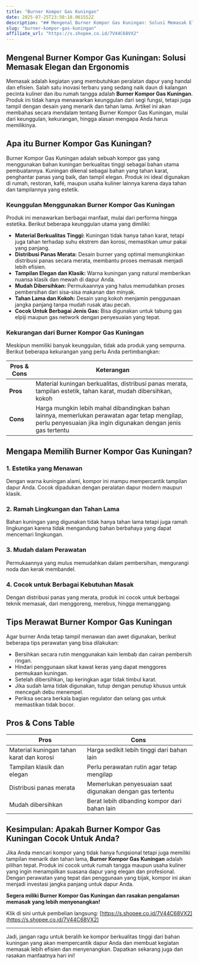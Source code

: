 ```yaml
---
title: "Burner Kompor Gas Kuningan"
date: 2025-07-25T23:50:18.061552Z
description: "## Mengenal Burner Kompor Gas Kuningan: Solusi Memasak Elegan dan Ergonomis..."
slug: "burner-kompor-gas-kuningan"
affiliate_url: "https://s.shopee.co.id/7V44C68VX2"
---
```

## Mengenal Burner Kompor Gas Kuningan: Solusi Memasak Elegan dan Ergonomis

Memasak adalah kegiatan yang membutuhkan peralatan dapur yang handal dan efisien. Salah satu inovasi terbaru yang sedang naik daun di kalangan pecinta kuliner dan ibu rumah tangga adalah **Burner Kompor Gas Kuningan**. Produk ini tidak hanya menawarkan keunggulan dari segi fungsi, tetapi juga tampil dengan desain yang menarik dan tahan lama. Artikel ini akan membahas secara mendalam tentang Burner Kompor Gas Kuningan, mulai dari keunggulan, kekurangan, hingga alasan mengapa Anda harus memilikinya.

## Apa itu Burner Kompor Gas Kuningan?

Burner Kompor Gas Kuningan adalah sebuah kompor gas yang menggunakan bahan kuningan berkualitas tinggi sebagai bahan utama pembuatannya. Kuningan dikenal sebagai bahan yang tahan karat, penghantar panas yang baik, dan tampil elegan. Produk ini ideal digunakan di rumah, restoran, kafé, maupun usaha kuliner lainnya karena daya tahan dan tampilannya yang estetik.

### Keunggulan Menggunakan Burner Kompor Gas Kuningan

Produk ini menawarkan berbagai manfaat, mulai dari performa hingga estetika. Berikut beberapa keunggulan utama yang dimiliki:

- **Material Berkualitas Tinggi:** Kuningan tidak hanya tahan karat, tetapi juga tahan terhadap suhu ekstrem dan korosi, memastikan umur pakai yang panjang.
- **Distribusi Panas Merata:** Desain burner yang optimal memungkinkan distribusi panas secara merata, membantu proses memasak menjadi lebih efisien.
- **Tampilan Elegan dan Klasik:** Warna kuningan yang natural memberikan nuansa klasik dan mewah di dapur Anda.
- **Mudah Dibersihkan:** Permukaannya yang halus memudahkan proses pembersihan dari sisa-sisa makanan dan minyak.
- **Tahan Lama dan Kokoh:** Desain yang kokoh menjamin penggunaan jangka panjang tanpa mudah rusak atau pecah.
- **Cocok Untuk Berbagai Jenis Gas:** Bisa digunakan untuk tabung gas elpiji maupun gas network dengan penyesuaian yang tepat.

### Kekurangan dari Burner Kompor Gas Kuningan

Meskipun memiliki banyak keunggulan, tidak ada produk yang sempurna. Berikut beberapa kekurangan yang perlu Anda pertimbangkan:

| **Pros & Cons** | **Keterangan** |
|------------------|----------------|
| **Pros**        | Material kuningan berkualitas, distribusi panas merata, tampilan estetik, tahan karat, mudah dibersihkan, kokoh |
| **Cons**        | Harga mungkin lebih mahal dibandingkan bahan lainnya, memerlukan perawatan agar tetap mengilap, perlu penyesuaian jika ingin digunakan dengan jenis gas tertentu |

## Mengapa Memilih Burner Kompor Gas Kuningan?

### 1. Estetika yang Menawan

Dengan warna kuningan alami, kompor ini mampu mempercantik tampilan dapur Anda. Cocok dipadukan dengan peralatan dapur modern maupun klasik.

### 2. Ramah Lingkungan dan Tahan Lama

Bahan kuningan yang digunakan tidak hanya tahan lama tetapi juga ramah lingkungan karena tidak mengandung bahan berbahaya yang dapat mencemari lingkungan.

### 3. Mudah dalam Perawatan

Permukaannya yang mulus memudahkan dalam pembersihan, mengurangi noda dan kerak membandel.

### 4. Cocok untuk Berbagai Kebutuhan Masak

Dengan distribusi panas yang merata, produk ini cocok untuk berbagai teknik memasak, dari menggoreng, merebus, hingga memanggang.

## Tips Merawat Burner Kompor Gas Kuningan

Agar burner Anda tetap tampil menawan dan awet digunakan, berikut beberapa tips perawatan yang bisa dilakukan:

- Bersihkan secara rutin menggunakan kain lembab dan cairan pembersih ringan.
- Hindari penggunaan sikat kawat keras yang dapat menggores permukaan kuningan.
- Setelah dibersihkan, lap keringkan agar tidak timbul karat.
- Jika sudah lama tidak digunakan, tutup dengan penutup khusus untuk mencegah debu menempel.
- Periksa secara berkala bagian regulator dan selang gas untuk memastikan tidak bocor.

## Pros & Cons Table

| **Pros** | **Cons** |
| --- | --- |
| Material kuningan tahan karat dan korosi | Harga sedikit lebih tinggi dari bahan lain |
| Tampilan klasik dan elegan | Perlu perawatan rutin agar tetap mengilap |
| Distribusi panas merata | Memerlukan penyesuaian saat digunakan dengan gas tertentu |
| Mudah dibersihkan | Berat lebih dibanding kompor dari bahan lain |

## Kesimpulan: Apakah Burner Kompor Gas Kuningan Cocok Untuk Anda?

Jika Anda mencari kompor yang tidak hanya fungsional tetapi juga memiliki tampilan menarik dan tahan lama, **Burner Kompor Gas Kuningan** adalah pilihan tepat. Produk ini cocok untuk rumah tangga maupun usaha kuliner yang ingin menampilkan suasana dapur yang elegan dan profesional. Dengan perawatan yang tepat dan penggunaan yang bijak, kompor ini akan menjadi investasi jangka panjang untuk dapur Anda.

**Segera miliki Burner Kompor Gas Kuningan dan rasakan pengalaman memasak yang lebih menyenangkan!**

Klik di sini untuk pembelian langsung: [https://s.shopee.co.id/7V44C68VX2](https://s.shopee.co.id/7V44C68VX2)

---

Jadi, jangan ragu untuk beralih ke kompor berkualitas tinggi dari bahan kuningan yang akan mempercantik dapur Anda dan membuat kegiatan memasak lebih efisien dan menyenangkan. Dapatkan sekarang juga dan rasakan manfaatnya hari ini!